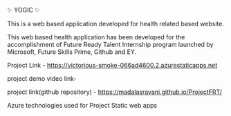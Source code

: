 ✨ YOGIC ✨

This is a web based application developed for health related based website.

This web based health application has been developed for the accomplishment of Future Ready Talent Internship program launched by Microsoft, Future Skills Prime, Github and EY.

Project Link - https://victorious-smoke-066ad4600.2.azurestaticapps.net

project demo video link-

project link(github repository) -  https://madalasravani.github.io/ProjectFRT/ 

Azure technologies used for Project
Static web apps

